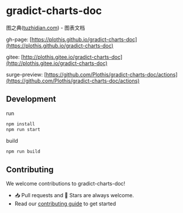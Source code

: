 # gradict-charts-doc
图之典([tuzhidian.com](http://tuzhidian.com/)) - 图表文档

gh-page: [https://plothis.github.io/gradict-charts-doc](https://plothis.github.io/gradict-charts-doc)

gitee: [http://plothis.gitee.io/gradict-charts-doc](http://plothis.gitee.io/gradict-charts-doc) 

surge-preview: [https://github.com/Plothis/gradict-charts-doc/actions](https://github.com/Plothis/gradict-charts-doc/actions)


## Development

run 
```bash
npm install
npm run start
```

build 
```bash
npm run build
```

## Contributing

We welcome contributions to gradict-charts-doc!

- 📥 Pull requests and 🌟 Stars are always welcome.
- Read our [contributing guide](./CONTRIBUTING.md) to get started
